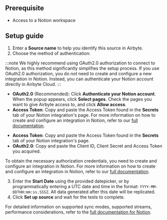 ## Prerequisite

* Access to a Notion workspace
​
## Setup guide

1. Enter a **Source name** to help you identify this source in Airbyte.
2. Choose the method of authentication:

<!-- env:cloud -->
:::note
We highly recommend using OAuth2.0 authorization to connect to Notion, as this method significantly simplifies the setup process. If you use OAuth2.0 authorization, you do _not_ need to create and configure a new integration in Notion. Instead, you can authenticate your Notion account directly in Airbyte Cloud.
:::

- **OAuth2.0** (Recommended): Click **Authenticate your Notion account**. When the popup appears, click **Select pages**. Check the pages you want to give Airbyte access to, and click **Allow access**.
- **Access Token**: Copy and paste the Access Token found in the **Secrets** tab of your Notion integration's page. For more information on how to create and configure an integration in Notion, refer to our 
[full documentation](https://docs.airbyte.io/integrations/sources/notion#setup-guide).
<!-- /env:cloud -->

<!-- env:oss -->
- **Access Token**: Copy and paste the Access Token found in the **Secrets** tab of your Notion integration's page.
- **OAuth2.0**: Copy and paste the Client ID, Client Secret and Access Token you acquired.

To obtain the necessary authorization credentials, you need to create and configure an integration in Notion. For more information on how to create and configure an integration in Notion, refer to our
[full documentation](https://docs.airbyte.io/integrations/sources/notion#setup-guide).
<!-- /env:oss -->

3. Enter the **Start Date** using the provided datepicker, or by programmatically entering a UTC date and time in the format: `YYYY-MM-DDTHH:mm:ss.SSSZ`. All data generated after this date will be replicated.
4. Click **Set up source** and wait for the tests to complete.
​

For detailed information on supported sync modes, supported streams, performance considerations, refer to the 
[full documentation for Notion](https://docs.airbyte.com/integrations/sources/notion).
